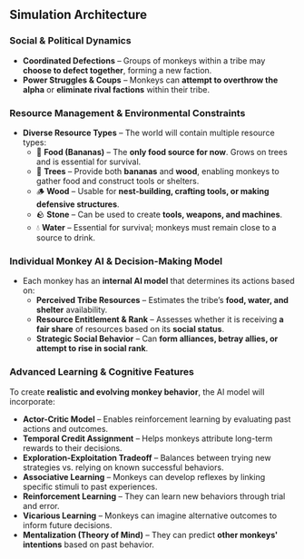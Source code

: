 ## **Simulation Architecture**  

### **Social & Political Dynamics**  
- **Coordinated Defections** – Groups of monkeys within a tribe may **choose to defect together**, forming a new faction.  
- **Power Struggles & Coups** – Monkeys can **attempt to overthrow the alpha** or **eliminate rival factions** within their tribe.  

### **Resource Management & Environmental Constraints**  
- **Diverse Resource Types** – The world will contain multiple resource types:  
  - 🍌 **Food (Bananas)** – The **only food source for now**. Grows on trees and is essential for survival.  
  - 🌳 **Trees** – Provide both **bananas** and **wood**, enabling monkeys to gather food and construct tools or shelters.  
  - 🪵 **Wood** – Usable for **nest-building, crafting tools, or making defensive structures**.  
  - 🪨 **Stone** – Can be used to create **tools, weapons, and machines**.  
  - 💧 **Water** – Essential for survival; monkeys must remain close to a source to drink.  

### **Individual Monkey AI & Decision-Making Model**  
- Each monkey has an **internal AI model** that determines its actions based on:  
  - **Perceived Tribe Resources** – Estimates the tribe’s **food, water, and shelter** availability.  
  - **Resource Entitlement & Rank** – Assesses whether it is receiving **a fair share** of resources based on its **social status**.  
  - **Strategic Social Behavior** – Can **form alliances, betray allies, or attempt to rise in social rank**.  

### **Advanced Learning & Cognitive Features**  
To create **realistic and evolving monkey behavior**, the AI model will incorporate:  
- **Actor-Critic Model** – Enables reinforcement learning by evaluating past actions and outcomes.  
- **Temporal Credit Assignment** – Helps monkeys attribute long-term rewards to their decisions.  
- **Exploration-Exploitation Tradeoff** – Balances between trying new strategies vs. relying on known successful behaviors.  
- **Associative Learning** – Monkeys can develop reflexes by linking specific stimuli to past experiences.  
- **Reinforcement Learning** – They can learn new behaviors through trial and error.  
- **Vicarious Learning** – Monkeys can imagine alternative outcomes to inform future decisions.  
- **Mentalization (Theory of Mind)** – They can predict **other monkeys' intentions** based on past behavior.  
